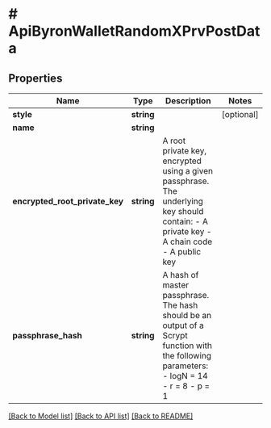 # # ApiByronWalletRandomXPrvPostData

## Properties

Name | Type | Description | Notes
------------ | ------------- | ------------- | -------------
**style** | **string** |  | [optional] 
**name** | **string** |  | 
**encrypted_root_private_key** | **string** | A root private key, encrypted using a given passphrase. The underlying key should contain: - A private key - A chain code - A public key | 
**passphrase_hash** | **string** | A hash of master passphrase. The hash should be an output of a Scrypt function with the following parameters: - logN &#x3D; 14 - r &#x3D; 8 - p &#x3D; 1 | 

[[Back to Model list]](../../README.md#documentation-for-models) [[Back to API list]](../../README.md#documentation-for-api-endpoints) [[Back to README]](../../README.md)


